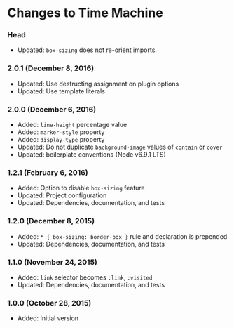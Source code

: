 # Changes to Time Machine

### Head

- Updated: `box-sizing` does not re-orient imports.

### 2.0.1 (December 8, 2016)

- Updated: Use destructing assignment on plugin options
- Updated: Use template literals

### 2.0.0 (December 6, 2016)

- Added: `line-height` percentage value
- Added: `marker-style` property
- Added: `display-type` property
- Updated: Do not duplicate `background-image` values of `contain` or `cover`
- Updated: boilerplate conventions (Node v6.9.1 LTS)

### 1.2.1 (February 6, 2016)

- Added: Option to disable `box-sizing` feature
- Updated: Project configuration
- Updated: Dependencies, documentation, and tests

### 1.2.0 (December 8, 2015)

- Added: `* { box-sizing: border-box }` rule and declaration is prepended
- Updated: Dependencies, documentation, and tests

### 1.1.0 (November 24, 2015)

- Added: `link` selector becomes `:link`, `:visited`
- Updated: Dependencies, documentation, and tests

### 1.0.0 (October 28, 2015)

- Added: Initial version
